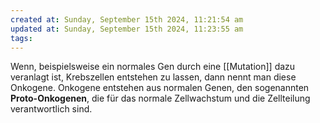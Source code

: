 ```yaml
---
created at: Sunday, September 15th 2024, 11:21:54 am
updated at: Sunday, September 15th 2024, 11:23:55 am
tags: 
---
```

Wenn, beispielsweise ein normales Gen durch eine [[Mutation]] dazu veranlagt ist, Krebszellen entstehen zu lassen, dann nennt man diese Onkogene.
Onkogene entstehen aus normalen Genen, den sogenannten **Proto-Onkogenen**, die für das normale Zellwachstum und die Zellteilung verantwortlich sind.